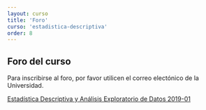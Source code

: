 ```yaml
---
layout: curso
title: 'Foro'
curso: 'estadistica-descriptiva'
order: 8
---
```



## Foro del curso

Para inscribirse al foro, por favor utilicen el correo electónico
de la Universidad.

<a id="nabblelink" href="http://estadistica-descriptiva-y-analisis-exploratorio-de-datos-2019.119638.n8.nabble.com/">Estadística Descriptiva y Análisis Exploratorio de Datos 2019-01</a>
<script src="http://estadistica-descriptiva-y-analisis-exploratorio-de-datos-2019.119638.n8.nabble.com/embed/f1"></script>
